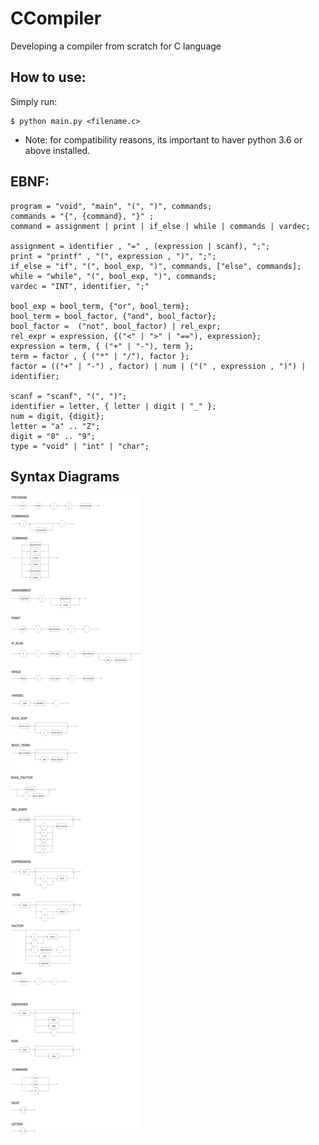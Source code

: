 # CCompiler
Developing a compiler from scratch for C language

## How to use:

Simply run:

```
$ python main.py <filename.c>
```

* Note: for compatibility reasons, its important to haver python 3.6 or above installed.

## EBNF:

```ebnf
program = "void", "main", "(", ")", commands;
commands = "{", {command}, "}" ;
command = assignment | print | if_else | while | commands | vardec;

assignment = identifier , "=" , (expression | scanf), ";";
print = "printf" , "(", expression , ")", ";";
if_else = "if", "(", bool_exp, ")", commands, ["else", commands];
while = "while", "(", bool_exp, ")", commands;
vardec = "INT", identifier, ";"

bool_exp = bool_term, {"or", bool_term}; 
bool_term = bool_factor, {"and", bool_factor};
bool_factor =  ("not", bool_factor) | rel_expr;
rel_expr = expression, {("<" | ">" | "=="), expression};
expression = term, { ("+" | "-"), term };
term = factor , { ("*" | "/"), factor };
factor = (("+" | "-") , factor) | num | ("(" , expression , ")") | identifier;

scanf = "scanf", "(", ")";
identifier = letter, { letter | digit | "_" };
num = digit, {digit};
letter = "a" .. "Z";
digit = "0" .. "9";
type = "void" | "int" | "char";
```

## Syntax Diagrams

![Alt text](imgs/syntax_diagram.png?raw=true "SYNTAX DIAGRAM")